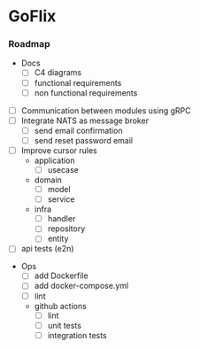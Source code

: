 # GoFlix

### Roadmap

- Docs
  - [ ] C4 diagrams
  - [ ] functional requirements
  - [ ] non functional requirements
- [ ] Communication between modules using gRPC
- [ ] Integrate NATS as message broker
  - [ ] send email confirmation
  - [ ] send reset password email
- [ ] Improve cursor rules
  - application
    - [ ] usecase
  - domain
    - [ ] model
    - [ ] service
  - infra
    - [ ] handler
    - [ ] repository
    - [ ] entity
- [ ] api tests (e2n)
- Ops
    - [ ] add Dockerfile
    - [ ] add docker-compose.yml
    - [ ] lint
    - github actions
        - [ ] lint
        - [ ] unit tests
        - [ ] integration tests